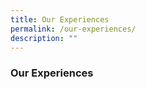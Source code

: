 ```yaml
---
title: Our Experiences
permalink: /our-experiences/
description: ""
---
```

### **Our Experiences**
